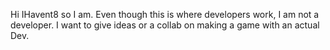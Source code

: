 Hi IHavent8 so I am. Even though this is where developers work, I am not a developer.
I want to give ideas or a collab on making a game with an actual Dev.
